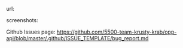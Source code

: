 url:

screenshots:

Github Issues page: https://github.com/5500-team-krusty-krab/opp-api/blob/master/.github/ISSUE_TEMPLATE/bug_report.md
